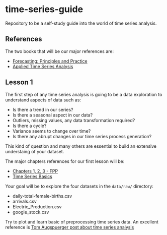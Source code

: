 # time-series-guide
Repository to be a self-study guide into the world of time series analysis.

## References

The two books that will be our major references are:

 - [Forecasting: Principles and Practice](https://otexts.com/fpp2/)
 - [Applied Time Series Analysis](https://online.stat.psu.edu/stat510/lesson/1)

## Lesson 1

The first step of any time series analysis is going to be a data exploration to understand aspects of data such as:
 - Is there a trend in our series?
 - Is there a seasonal aspect in our data?
 - Outliers, missing values, any data transformation required?
 - Is there a cycle?
 - Variance seems to change over time?
 - Is there any abrupt changes in our time series process generation?
 
 This kind of question and many others are essential to build an extensive understaing of your dataset.
 
 The major chapters references for our first lesson will be:
 
 - [Chapters 1, 2, 3 - FPP](https://otexts.com/fpp2/intro.html)
 - [Time Series Basics](https://online.stat.psu.edu/stat510/lesson/1)
 
 Your goal will be to explore the four datasets in the ``` data/raw/ ``` directory:
  - daily-total-female-births.csv
  - arrivals.csv
  - Electric_Production.csv
  - google_stock.csv
  
 Try to plot and learn basic of preprocessing time series data. An excellent reference is [Tom Augspuerger post about time series analysis](https://tomaugspurger.github.io/modern-7-timeseries)
 
